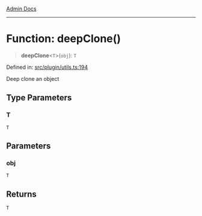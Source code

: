 [Admin Docs](/)

***

# Function: deepClone()

> **deepClone**\<`T`\>(`obj`): `T`

Defined in: [src/plugin/utils.ts:194](https://github.com/Sourya07/talawa-api/blob/583d62db9438de398bb9012a4a2617e2cb268b08/src/plugin/utils.ts#L194)

Deep clone an object

## Type Parameters

### T

`T`

## Parameters

### obj

`T`

## Returns

`T`
